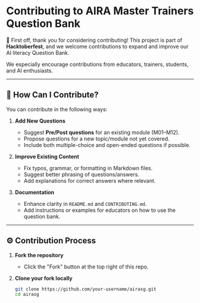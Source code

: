 # Contributing to AIRA Master Trainers Question Bank

🎉 First off, thank you for considering contributing! This project is part of **Hacktoberfest**, and we welcome contributions to expand and improve our AI literacy Question Bank.  

We especially encourage contributions from educators, trainers, students, and AI enthusiasts.  

---

## 📌 How Can I Contribute?

You can contribute in the following ways:

1. **Add New Questions**
   - Suggest **Pre/Post questions** for an existing module (M01–M12).
   - Propose questions for a new topic/module not yet covered.
   - Include both multiple-choice and open-ended questions if possible.

2. **Improve Existing Content**
   - Fix typos, grammar, or formatting in Markdown files.
   - Suggest better phrasing of questions/answers.
   - Add explanations for correct answers where relevant.

3. **Documentation**
   - Enhance clarity in `README.md` and `CONTRIBUTING.md`.
   - Add instructions or examples for educators on how to use the question bank.

---

## ⚙️ Contribution Process

1. **Fork the repository**  
   - Click the "Fork" button at the top right of this repo.

2. **Clone your fork locally**  
   ```bash
   git clone https://github.com/your-username/airasg.git
   cd airasg
